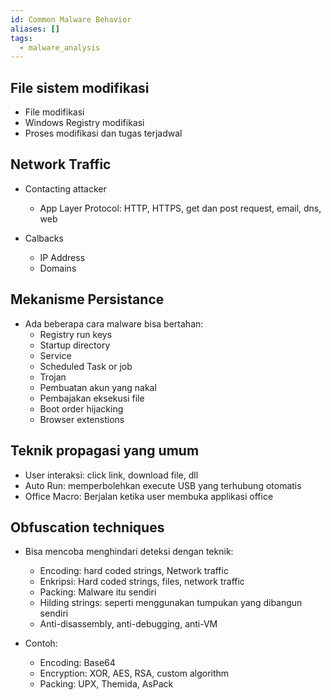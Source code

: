 ```yaml
---
id: Common Malware Behavior
aliases: []
tags:
  - malware_analysis
---
```


## File sistem modifikasi

- File modifikasi
- Windows Registry modifikasi
- Proses modifikasi dan tugas terjadwal

## Network Traffic

- Contacting attacker

  - App Layer Protocol: HTTP, HTTPS, get dan post request, email, dns, web

- Calbacks
  - IP Address
  - Domains

## Mekanisme Persistance

- Ada beberapa cara malware bisa bertahan:
  - Registry run keys
  - Startup directory
  - Service
  - Scheduled Task or job
  - Trojan
  - Pembuatan akun yang nakal
  - Pembajakan eksekusi file
  - Boot order hijacking
  - Browser extenstions

## Teknik propagasi yang umum

- User interaksi: click link, download file, dll
- Auto Run: memperbolehkan execute USB yang terhubung otomatis
- Office Macro: Berjalan ketika user membuka applikasi office

## Obfuscation techniques

- Bisa mencoba menghindari deteksi dengan teknik:

  - Encoding: hard coded strings, Network traffic
  - Enkripsi: Hard coded strings, files, network traffic
  - Packing: Malware itu sendiri
  - Hilding strings: seperti menggunakan tumpukan yang dibangun sendiri
  - Anti-disassembly, anti-debugging, anti-VM

- Contoh:
  - Encoding: Base64
  - Encryption: XOR, AES, RSA, custom algorithm
  - Packing: UPX, Themida, AsPack

